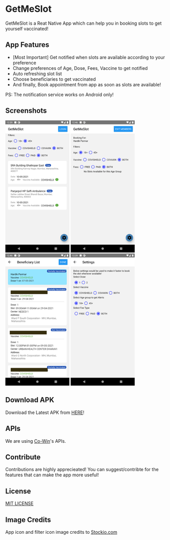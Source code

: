 # GetMeSlot

GetMeSlot is a Reat Native App which can help you in booking slots to get yourself vaccinated!

## App Features

- [Most Important] Get notified when slots are available according to your preference
- Change preferences of Age, Dose, Fees, Vaccine to get notified
- Auto refreshing slot list
- Choose beneficiaries to get vaccinated
- And finally, Book appointment from app as soon as slots are available!

PS: The notification service works on Android only!

## Screenshots

<p float="left">
<img src="/screenshots/3.%20Slot%20List%20Screen.png" alt"Slot List Screen" width="200"/>
<img src="/screenshots/4.%20Slot%20List%20Screen%20-%20Logged%20In%20State.png" alt="Slot List Screen - Logged In State" width="200"/>
<img src="/screenshots/5.%20Beneficiary%20List.png" alt="Beneficiary List Screen" width="200"/>
<img src="/screenshots/6.%20Settings.png" alt="Settings Screen" width="200"/>
</p>

## Download APK

Download the Latest APK from [HERE](https://github.com/hardikjparmar/GetMeSlot/releases/download/v1.3/GetMeSlot-v1.3.apk)!

## APIs

We are using [Co-Win](https://apisetu.gov.in/public/marketplace/api/cowin/)'s APIs.

## Contribute

Contributions are highly apprecieated! You can suggest/contribte for the features that can make the app more useful! 

## License

[MIT LICENSE](LICENSE)

## Image Credits

App icon and filter icon image credits to [Stockio.com](stockio.com)
